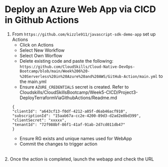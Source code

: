 # Deploy an Azure Web App via CICD in Github Actions

1. From `https://github.com/kizzle911/javascript-sdk-demo-app` set up Actions
    - Click on Actions
    - Select New Workflow
    - Select Own Worflow
    - Delete existing code and paste the following: `https://github.com/CloudSkills/Cloud-Native-DevOps-Bootcamp/blob/main/Week%206%20-%20Serverless%20in%20Azure%20and%20AWS/GitHub-Action/main.yml` to the main.yml
    - Ensure `AZURE_CREDENTIALS` secret is created.  Refer to Cloudskills/CloudSkillsBootcamp/Week5-CICD/Project3-DeployTerraformViaGithubActions/Readme.md
     ```
    {
    "clientId": "a643cf13-f0df-4212-a85f-d6ab46acf910",
    "subscriptionId": "15aab67a-cc2e-4200-89d3-d2ad2e8bd399",
    "clientSecret": "xxxxx",
    "tenantId": "72f988bf-86f1-41af-91ab-2d7cd011db47"
    }
    ```
    - Ensure RG exists and unique names used for WebApp
    - Commit the changes to trigger action
<br>
2. Once the action is completed, launch the webapp and check the URL


